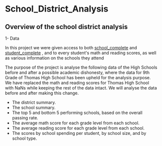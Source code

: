 # School_District_Analysis

## Overview of the school district analysis

1- Data

 In this project we were given access to both [school_complete](/Resources/schools_complete.csv) and [student_complete](/Resources/students_complete.csv)
 , and to every student's math and reading scores, as well as various information on the schools they attend

The purpose of the project is analyse the following data of the High Schools before and after a possible academic dishonesty, where the data for 9th Grade of Thomas High School has been upheld for the analysis purpose. We have replaced the math and reading scores for Thomas High School with NaNs while keeping the rest of the data intact. We will analyse the data before and after making this change.

 - The district summary.
 - The school summary.
 - The top 5 and bottom 5 performing schools, based on the overall passing rate.
 - The average math score for each grade level from each school.
 - The average reading score for each grade level from each school.
 - The scores by school spending per student, by school size, and by school type.
